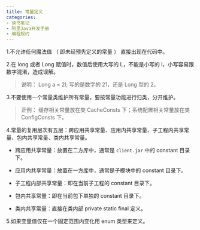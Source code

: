 ```yaml
---
title: 常量定义
categories: 
- 读书笔记
- 阿里Java开发手册
- 编程规约
---
```


1.不允许任何魔法值 （ 即未经预先定义的常量 ） 直接出现在代码中。

2.在 long 或者 Long 赋值时，数值后使用大写的 L，不能是小写的 l，小写容易跟数字混淆，造成误解。

> 说明： Long a = 2l; 写的是数字的 21，还是 Long 型的 2。

3.不要使用一个常量类维护所有常量，要按常量功能进行归类，分开维护。

> 正例： 缓存相关常量放在类 CacheConsts 下；系统配置相关常量放在类 ConfigConsts 下。

4.常量的复用层次有五层：跨应用共享常量、应用内共享常量、子工程内共享常量、包内共享常量、类内共享常量。

* 跨应用共享常量：放置在二方库中，通常是 `client.jar` 中的 constant 目录下。

* 应用内共享常量：放置在一方库中，通常是子模块中的 constant 目录下。

* 子工程内部共享常量：即在当前子工程的 constant 目录下。

* 包内共享常量：即在当前包下单独的 constant 目录下。

* 类内共享常量：直接在类内部 private static final 定义。

5.如果变量值仅在一个固定范围内变化用 enum 类型来定义。